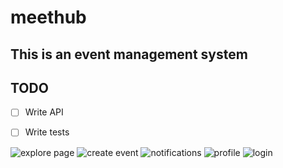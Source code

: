 # meethub

## This is an event management system

## TODO
- [ ] Write API
- [ ] Write tests


![explore page](https://res.cloudinary.com/iyanuashiri/image/upload/v1526055649/explore.png)
![create event](https://res.cloudinary.com/iyanuashiri/image/upload/v1526055649/explore2.png)
![notifications](https://res.cloudinary.com/iyanuashiri/image/upload/v1526055649/explore3.png)
![profile](https://res.cloudinary.com/iyanuashiri/image/upload/v1526055649/explore4.png)
![login](https://res.cloudinary.com/iyanuashiri/image/upload/v1526055649/explore5.png)
